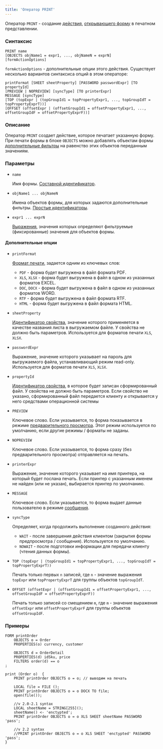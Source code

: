 ```yaml
---
title: 'Оператор PRINT'
---
```


Оператор `PRINT` - создание [действия](Actions.md), [открывающего форму](In_a_print_view_PRINT.md) в печатном представлении. 

### Синтаксис

```
PRINT name 
[OBJECTS objName1 = expr1, ..., objNameN = exprN]
[formActionOptions] 
```

`formActionOptions` - дополнительные опции этого действия. Существует несколько вариантов синтаксиса опций в этом операторе:

```
printFormat [SHEET sheetProperty] [PASSWORD passwordExpr] [TO propertyId]
[PREVIEW | NOPREVIEW] [syncType] [TO printerExpr]
MESSAGE [syncType]
[TOP (topExpr | (topGroupId1 = topPropertyExpr1, ..., topGroupIdT = topPropertyExprT))]
[OFFSET (offsetExpr | (offsetGroupId1 = offsetPropertyExpr1, ..., offsetGroupIdF = offsetPropertyExprF))]
```

### Описание

Оператор `PRINT` создает действие, которое печатает указанную форму. При печати формы в блоке `OBJECTS` можно добавлять объектам формы [дополнительные фильтры](Open_form.md#params) на равенство этих объектов переданным значениям.

### Параметры

- `name`

    Имя формы. [Составной идентификатор](IDs.md#cid).

- `objName1 ... objNameN`

    Имена объектов формы, для которых задаются дополнительные фильтры. [Простые идентификаторы](IDs.md#id).

- `expr1 ... exprN`

    [Выражения](Expression.md), значения которых определяют фильтруемые (фиксированные) значения для объектов формы.

#### Дополнительные опции

- `printFormat`

    [Формат печати](In_a_print_view_PRINT.md#format), задается одним из ключевых слов:

    - `PDF` - форма будет выгружена в файл формата PDF.
    - `XLS`, `XLSX` - форма будет выгружена в файл в одном из указанных форматов EXCEL.
    - `DOC`, `DOCX` - форма будет выгружена в файл в одном из указанных форматов WORD.
    - `RTF` - форма будет выгружена в файл формата RTF.
    - `HTML` - форма будет выгружена в файл формата HTML.

- `sheetProperty`

    [Идентификатор свойства](IDs.md#propertyid), значение которого применяется в качестве названия листа в выгружаемом файле. У свойства не должно быть параметров. Используется для форматов печати `XLS`, `XLSX`.

- `passwordExpr`

    Выражение, значение которого указывает на пароль для выгружаемого файла, устанавливающий режим read-only. Используется для форматов печати `XLS`, `XLSX`.

- `propertyId`

    [Идентификатор свойства](IDs.md#propertyid), в которое будет записан сформированный файл. У свойства не должно быть параметров. Если свойство не указано, сформированный файл передается клиенту и открывается у него средствами операционной системы

- `PREVIEW`

    Ключевое слово. Если указывается, то форма показывается в режиме [предварительного просмотра](In_a_print_view_PRINT.md#interactive). Этот режим используется по умолчанию, если другие режимы / форматы не заданы.

- `NOPREVIEW`

    Ключевое слово. Если указывается, то форма сразу (без предварительного просмотра) отправляется на печать.

- `printerExpr`

    Выражение, значение которого указывает на имя принтера, на который будет послана печать. Если принтер с указанным именем не найден (или не указан), выбирается принтер по умолчанию.

- `MESSAGE`

    Ключевое слово. Если указывается, то форма выдает данные пользователю в режиме [сообщения](In_a_print_view_PRINT.md#interactive).

- `syncType`

    Определяет, когда продолжить выполнение созданного действия:

    - `WAIT` - после завершения действия клиентом (закрытия формы предпросмотра / сообщения). Используется по умолчанию.
    - `NOWAIT` -  после подготовки информации для передачи клиенту (чтения данных формы).

- `TOP (topExpr | (topGroupId1 = topPropertyExpr1, ..., topGroupIdT = topPropertyExprT))`

    Печать только первых `n` записей, где `n` - значение выражения `topExpr` или `topPropertyExprT` для группы объектов `topGroupIdT`.

- `OFFSET (offsetExpr | (offsetGroupId1 = offsetPropertyExpr1, ..., offsetGroupIdF = offsetPropertyExprF))`

    Печать только записей со смещением `m`, где `m` - значение выражения `offsetExpr` или `offsetPropertyExprF` для группы объектов `offsetGroupIdF`.

### Примеры

```lsf
FORM printOrder
    OBJECTS o = Order
    PROPERTIES(o) currency, customer

    OBJECTS d = OrderDetail
    PROPERTIES(d) idSku, price
    FILTERS order(d) == o
;

print (Order o)  {
    PRINT printOrder OBJECTS o = o; // выводим на печать

    LOCAL file = FILE ();
    PRINT printOrder OBJECTS o = o DOCX TO file;
    open(file());

    //v 2.0-2.1 syntax
    LOCAL sheetName = STRING[255]();
    sheetName() <- 'enctypted';
    PRINT printOrder OBJECTS o = o XLS SHEET sheetName PASSWORD 'pass';

    //v 2.2 syntax
    //PRINT printOrder OBJECTS o = o XLS SHEET 'enctypted' PASSWORD 'pass';
}
```
